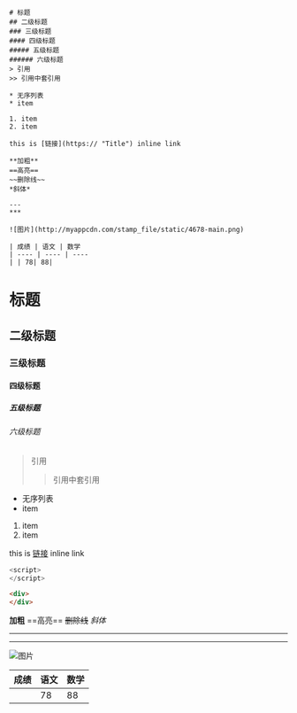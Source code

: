 ```
# 标题
## 二级标题
### 三级标题
#### 四级标题
##### 五级标题
###### 六级标题
> 引用 
>> 引用中套引用

* 无序列表
* item

1. item
2. item

this is [链接](https:// "Title") inline link

**加粗**
==高亮==
~~删除线~~
*斜体*

---
***

![图片](http://myappcdn.com/stamp_file/static/4678-main.png)

| 成绩 | 语文 | 数学
| ---- | ---- | ----
| | 78| 88|
```

# 标题
## 二级标题
### 三级标题
#### 四级标题
##### 五级标题
###### 六级标题

> 引用 
>> 引用中套引用

* 无序列表
* item

1. item
2. item

this is [链接](https:// "Title") inline link

```javascript
<script>
</script>
```
```html
<div>
</div>
```
**加粗**
==高亮==
~~删除线~~
*斜体*

---
***

![图片](http://myappcdn.com/stamp_file/static/4678-main.png)

| 成绩 | 语文 | 数学
| ---- | ---- | ----
| | 78| 88|


